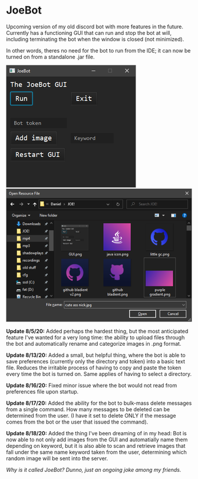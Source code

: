 # JoeBot
Upcoming version of my old discord bot with more features in the future.
Currently has a functioning GUI that can run and stop the bot at will, including terminating the bot when the window is closed (not minimized). 

In other words, theres no need for the bot to run from the IDE; it can now be turned on from a standalone .jar file.

![](images/GUI.png)
![](images/Upload%20Images.png)

**Update 8/5/20:** Added perhaps the hardest thing, but the most anticipated feature I've wanted for a very long time: the ability to upload files through the bot and automatically rename and categorize images in .png format.

**Update 8/13/20:** Added a small, but helpful thing, where the bot is able to save preferences (currently only the directory and token) into a basic text file. Reduces the irritable process of having to copy and paste the token every time the bot is turned on. Same applies of having to select a directory.

**Update 8/16/20:** Fixed minor issue where the bot would not read from preferences file upon startup.

**Update 8/17/20:** Added the ability for the bot to bulk-mass delete messages from a single command. How many messages to be deleted can be determined from the user. (I have it set to delete ONLY if the message comes from the bot or the user that issued the command).

**Update 8/18/20:** Added the thing I've been dreaming of in my head: Bot is now able to not only add images from the GUI and automatially name them depending on keyword, but it is also able to scan and retrieve images that fall under the same name keyword taken from the user, determining which random image will be sent into the server.

*Why is it called JoeBot? Dunno, just an ongoing joke among my friends.*
